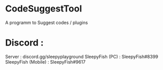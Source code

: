 # CodeSuggestTool
A programm to Suggest codes / plugins

# Discord :
Server              : discord.gg/sleepyplayground
SleepyFish (PC)     : SleepyFish#8399
SleepyFish (Mobile) : SleepyFish#9617
